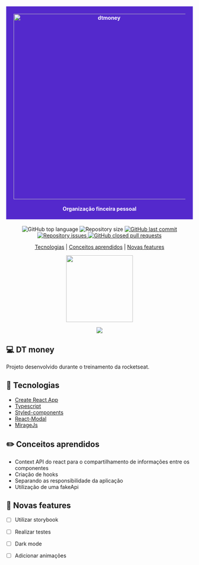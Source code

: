 <h4 align="center" style="background: #5429CC; padding: 20px; color: #FFF">
    <img  
    width=500 alt="dtmoney" src="https://res.cloudinary.com/drsxhihfr/image/upload/v1618617466/images/loo_mif0pk.png" 
    />
    <br>
    <br>
    Organização finceira pessoal
</h1>




<p align="center">

  <img alt="GitHub top language" src="https://img.shields.io/github/languages/top/andersonsilva019/finance"/>

  <img alt="Repository size" src="https://img.shields.io/github/repo-size/andersonsilva019/finance">

  <a href="https://github.com/andersonsilva019/finance/commits/master">
    <img alt="GitHub last commit" src="https://img.shields.io/github/last-commit/andersonsilva019/finance">
  </a>

  <a href="https://github.com/andersonsilva019/finance/issues">
    <img alt="Repository issues" src="https://img.shields.io/github/issues/andersonsilva019/finance">
  </a>

  <a href="https://github.com/andersonsilva019/finance/pulls">
    <img alt="GitHub closed pull requests" src="https://img.shields.io/github/issues-pr-closed/andersonsilva019/finance">
  </a>

</p>

<p align="center">
  <a href="#rocket-tecnologias">Tecnologias</a> |
  <a href="#pencil2-conceitos-aprendidos">Conceitos aprendidos</a> | 
  <a href="#wrench-novas-features">Novas features</a>  
</p>

<p align="center">
  <a href="https://zealous-jones-82c7c2.netlify.app/">
  <img width="180" src="https://res.cloudinary.com/drsxhihfr/image/upload/v1604357670/images/demo_netlify_nqdptl.png">
  </a>
</p>

<p align="center">
<img src="https://res.cloudinary.com/drsxhihfr/image/upload/v1618532898/images/Google_Chrome_-_Dark_bedxg7.svg">
</p>


## :computer: DT money

Projeto desenvolvido durante o treinamento da rocketseat.

## :rocket: Tecnologias
- [Create React App](https://create-react-app.dev/)
- [Typescript]('https://www.typescriptlang.org/')
- [Styled-components]('https://styled-components.com/')
- [React-Modal](http://reactcommunity.org/react-modal/)
- [MirageJs](https://miragejs.com/)

## :pencil2: Conceitos aprendidos

* Context API do react para o compartilhamento de informações entre os componentes
* Criação de hooks
* Separando as responsibilidade da aplicação
* Utilização de uma fakeApi

## :wrench: Novas features

- [ ] Utilizar storybook
- [ ] Realizar testes
- [ ] Dark mode
- [ ] Adicionar animações



